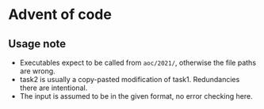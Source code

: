 # Advent of code

## Usage note

- Executables expect to be called from `aoc/2021/`, otherwise the file paths are wrong.
- task2 is usually a copy-pasted modification of task1. Redundancies there are intentional.
- The input is assumed to be in the given format, no error checking here.
